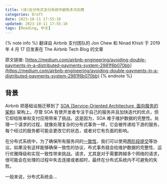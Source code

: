 ```yaml
---
title: (译)在分布式支付系统中避免多次扣费
categories: Draft
date: 2023-10-11 17:55:10
updated: 2023-10-11 17:55:10
tags: [Reading, 中文]
---
```


{% note info %}
翻译自 Airbnb 支付团队的 Jon Chew 和 Ninad Khisti 于 2019 年 4 月 17 日发表在 The Airbnb Tech Blog 的文章
<!-- more -->
原文链接: [https://medium.com/airbnb-engineering/avoiding-double-payments-in-a-distributed-payments-system-2981f6b070bb](https://medium.com/airbnb-engineering/avoiding-double-payments-in-a-distributed-payments-system-2981f6b070bb)
{% endnote %}

## 背景

Airbnb 把基础设施迁移到了 [SOA (Service-Oriented Architecture, 面向服务的架构)](https://medium.com/airbnb-engineering/building-services-at-airbnb-part-2-142be1c5d506) 架构上。尽管 SOA 有使开发者专注于自己的服务并且加快迭代的优点，但它却给账单和支付应用带来了挑战。这是因为，SOA 难于维护数据的完整性。处理一个请求的过程，就像处理复杂的分布式事务一样，它会被传递给下游的服务，每个经过的服务都可能会更改它的状态，或者对它有负面的影响。

在分布式系统中，为了确保所有服务间的[一致性]()，我们可以使用[两阶段提交]()等协议。如果没有这样能够确保一致性的协议，布式事务就会给维护数据的完整性、运行优雅降级和实现一致性带来挑战。请求，尤其是对于需要跨越多个网络的请求，很可能会在处理的过程中失去连接或者超时，最终在分布式系统内不可避免的失败。

一般来说，分布式系统会...